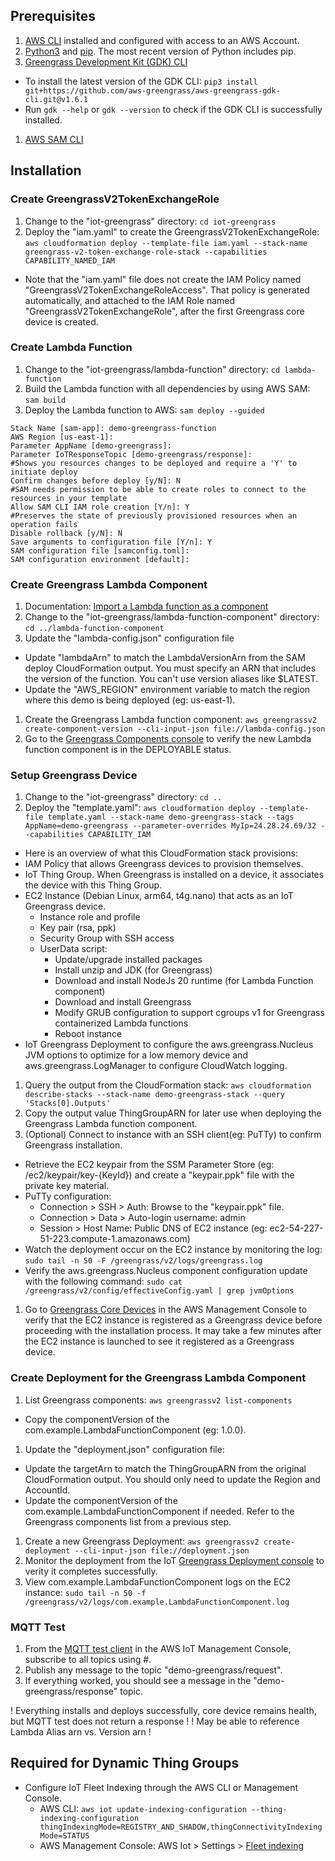## Prerequisites

1. [AWS CLI](https://docs.aws.amazon.com/cli/latest/userguide/cli-chap-getting-started.html) installed and configured with access to an AWS Account.
1. [Python3](https://www.python.org/downloads/) and [pip](https://pip.pypa.io/en/latest/installation/). The most recent version of Python includes pip.
1. [Greengrass Development Kit (GDK) CLI](https://github.com/aws-greengrass/aws-greengrass-gdk-cli)
  - To install the latest version of the GDK CLI: `pip3 install git+https://github.com/aws-greengrass/aws-greengrass-gdk-cli.git@v1.6.1`
  - Run `gdk --help` or `gdk --version` to check if the GDK CLI is successfully installed.
1. [AWS SAM CLI](https://docs.aws.amazon.com/serverless-application-model/latest/developerguide/install-sam-cli.html)

## Installation

### Create GreengrassV2TokenExchangeRole

1. Change to the "iot-greengrass" directory: `cd iot-greengrass`
1. Deploy the "iam.yaml" to create the GreengrassV2TokenExchangeRole: `aws cloudformation deploy --template-file iam.yaml --stack-name greengrass-v2-token-exchange-role-stack --capabilities CAPABILITY_NAMED_IAM`
  - Note that the "iam.yaml" file does not create the IAM Policy named "GreengrassV2TokenExchangeRoleAccess". That policy is generated automatically, and attached to the IAM Role named "GreengrassV2TokenExchangeRole", after the first Greengrass core device is created.

### Create Lambda Function

1. Change to the "iot-greengrass/lambda-function" directory: `cd lambda-function`
1. Build the Lambda function with all dependencies by using AWS SAM: `sam build`
1. Deploy the Lambda function to AWS: `sam deploy --guided`
```
Stack Name [sam-app]: demo-greengrass-function
AWS Region [us-east-1]:          
Parameter AppName [demo-greengrass]: 
Parameter IoTResponseTopic [demo-greengrass/response]: 
#Shows you resources changes to be deployed and require a 'Y' to initiate deploy
Confirm changes before deploy [y/N]: N
#SAM needs permission to be able to create roles to connect to the resources in your template
Allow SAM CLI IAM role creation [Y/n]: Y
#Preserves the state of previously provisioned resources when an operation fails
Disable rollback [y/N]: N
Save arguments to configuration file [Y/n]: Y
SAM configuration file [samconfig.toml]: 
SAM configuration environment [default]:
```
### Create Greengrass Lambda Component

1. Documentation: [Import a Lambda function as a component](https://docs.aws.amazon.com/greengrass/v2/developerguide/import-lambda-function-cli.html)
1. Change to the "iot-greengrass/lambda-function-component" directory: `cd ../lambda-function-component`
1. Update the "lambda-config.json" configuration file
  - Update "lambdaArn" to match the LambdaVersionArn from the SAM deploy CloudFormation output. You must specify an ARN that includes the version of the function. You can't use version aliases like $LATEST.
  - Update the "AWS_REGION" environment variable to match the region where this demo is being deployed (eg: us-east-1).
1. Create the Greengrass Lambda function component: `aws greengrassv2 create-component-version --cli-input-json file://lambda-config.json`
1. Go to the [Greengrass Components console](https://us-east-1.console.aws.amazon.com/iot/home?region=us-east-1#/greengrass/v2/components) to verify the new Lambda function component is in the DEPLOYABLE status.

### Setup Greengrass Device

1. Change to the "iot-greengrass" directory: `cd ..`
1. Deploy the "template.yaml": `aws cloudformation deploy --template-file template.yaml --stack-name demo-greengrass-stack --tags AppName=demo-greengrass --parameter-overrides MyIp=24.28.24.69/32 --capabilities CAPABILITY_IAM`
  - Here is an overview of what this CloudFormation stack provisions:
  - IAM Policy that allows Greengrass devices to provision themselves.
  - IoT Thing Group. When Greengrass is installed on a device, it associates the device with this Thing Group.
  - EC2 Instance (Debian Linux, arm64, t4g.nano) that acts as an IoT Greengrass device.
    - Instance role and profile
    - Key pair (rsa, ppk)
    - Security Group with SSH access
    - UserData script:
      - Update/upgrade installed packages
      - Install unzip and JDK (for Greengrass)
      - Download and install NodeJs 20 runtime (for Lambda Function component)
      - Download and install Greengrass
      - Modify GRUB configuration to support cgroups v1 for Greengrass containerized Lambda functions
      - Reboot instance
  - IoT Greengrass Deployment to configure the aws.greengrass.Nucleus JVM options to optimize for a low memory device and aws.greengrass.LogManager to configure CloudWatch logging.
1. Query the output from the CloudFormation stack: `aws cloudformation describe-stacks --stack-name demo-greengrass-stack --query 'Stacks[0].Outputs'`
1. Copy the output value ThingGroupARN for later use when deploying the Greengrass Lambda function component.
1. (Optional) Connect to instance with an SSH client(eg: PuTTy) to confirm Greengrass installation.
  - Retrieve the EC2 keypair from the SSM Parameter Store (eg: /ec2/keypair/key-{KeyId}) and create a "keypair.ppk" file with the private key material.
  - PuTTy configuration:
    - Connection > SSH > Auth: Browse to the "keypair.ppk" file.
    - Connection > Data > Auto-login username: admin
    - Session > Host Name: Public DNS of EC2 instance (eg: ec2-54-227-51-223.compute-1.amazonaws.com)
  - Watch the deployment occur on the EC2 instance by monitoring the log: `sudo tail -n 50 -F /greengrass/v2/logs/greengrass.log`
  - Verify the aws.greengrass.Nucleus component configuration update with the following command: `sudo cat /greengrass/v2/config/effectiveConfig.yaml | grep jvmOptions`
1. Go to [Greengrass Core Devices](https://us-east-1.console.aws.amazon.com/iot/home?region=us-east-1#/greengrass/v2/cores) in the AWS Management Console to verify that the EC2 instance is registered as a Greengrass device before proceeding with the installation process. It may take a few minutes after the EC2 instance is launched to see it registered as a Greengrass device.

### Create Deployment for the Greengrass Lambda Component

1. List Greengrass components: `aws greengrassv2 list-components`
  - Copy the componentVersion of the com.example.LambdaFunctionComponent (eg: 1.0.0).
1. Update the "deployment.json" configuration file:
  - Update the targetArn to match the ThingGroupARN from the original CloudFormation output. You should only need to update the Region and AccountId.
  - Update the componentVersion of the com.example.LambdaFunctionComponent if needed. Refer to the Greengrass components list from a previous step.
1. Create a new Greengrass Deployment: `aws greengrassv2 create-deployment --cli-input-json file://deployment.json`
1. Monitor the deployment from the IoT [Greengrass Deployment console](https://us-east-1.console.aws.amazon.com/iot/home?region=us-east-1#/greengrass/v2/deployments) to verity it completes successfully.
1. View com.example.LambdaFunctionComponent logs on the EC2 instance: `sudo tail -n 50 -f /greengrass/v2/logs/com.example.LambdaFunctionComponent.log`

### MQTT Test

1. From the [MQTT test client](https://us-east-1.console.aws.amazon.com/iot/home?region=us-east-1#/test) in the AWS IoT Management Console, subscribe to all topics using #.
1. Publish any message to the topic "demo-greengrass/request".
1. If everything worked, you should see a message in the "demo-greengrass/response" topic.

! Everything installs and deploys successfully, core device remains health, but MQTT test does not return a response !
! May be able to reference Lambda Alias arn vs. Version arn !

## Required for Dynamic Thing Groups

- Configure IoT Fleet Indexing through the AWS CLI or Management Console.
  - AWS CLI: `aws iot update-indexing-configuration --thing-indexing-configuration thingIndexingMode=REGISTRY_AND_SHADOW,thingConnectivityIndexingMode=STATUS`
  - AWS Management Console: AWS Iot > Settings > [Fleet indexing](https://us-east-1.console.aws.amazon.com/iot/home?region=us-east-1#/settings/indexing)